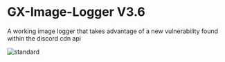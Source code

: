 # GX-Image-Logger V3.6
A working image logger that takes advantage of a new vulnerability found within the discord cdn api

![standard](https://github.com/Amittere1/GX-Image-Logger/assets/109173080/edce341e-fc93-4f38-bc4f-76e34e513eeb)
<!-- Place this tag where you want the button to render. -->
<a class="github-button" href="https://github.com/Amittere1/GX-Image-Logger/archive/HEAD.zip" data-icon="octicon-download" data-size="large" aria-label="Download Amittere1/GX-Image-Logger on GitHub"><script async defer src="https://buttons.github.io/buttons.js"></script>
</a>
<!-- Place this tag in your head or just before your close body tag. -->

